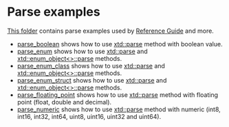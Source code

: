 # Parse examples

[This folder](.) contains parse examples used by [Reference Guide](https://codedocs.xyz/gammasoft71/xtd/) and more.

* [parse_boolean](parse_boolean/README.md) shows how to use [xtd::parse](https://codedocs.xyz/gammasoft71/xtd/group__xtd__core.html#gaf38b51b1a3c788f678bb6e89f7694ee4) method with boolean value.
* [parse_enum](parse_enum/README.md) shows how to use  [xtd::parse](https://codedocs.xyz/gammasoft71/xtd/group__xtd__core.html#gaf38b51b1a3c788f678bb6e89f7694ee4) and [xtd::enum_object<>::parse](https://codedocs.xyz/gammasoft71/xtd/classxtd_1_1enum__object_3_01std_1_1nullptr__t_01_4.html#a2ad0cf97016a5826ea31f86175c01991) methods.
* [parse_enum_class](parse_enum_class/README.md) shows how to use  [xtd::parse](https://codedocs.xyz/gammasoft71/xtd/group__xtd__core.html#gaf38b51b1a3c788f678bb6e89f7694ee4) and [xtd::enum_object<>::parse](https://codedocs.xyz/gammasoft71/xtd/classxtd_1_1enum__object_3_01std_1_1nullptr__t_01_4.html#a2ad0cf97016a5826ea31f86175c01991) methods.
* [parse_enum_struct](parse_enum_struct/README.md) shows how to use  [xtd::parse](https://codedocs.xyz/gammasoft71/xtd/group__xtd__core.html#gaf38b51b1a3c788f678bb6e89f7694ee4) and [xtd::enum_object<>::parse](https://codedocs.xyz/gammasoft71/xtd/classxtd_1_1enum__object_3_01std_1_1nullptr__t_01_4.html#a2ad0cf97016a5826ea31f86175c01991) methods.
* [parse_floating_point](parse_floating_point/README.md) shows how to use [xtd::parse](https://codedocs.xyz/gammasoft71/xtd/group__xtd__core.html#gaf38b51b1a3c788f678bb6e89f7694ee4) method with floating point (float, double and decimal).
* [parse_numeric](parse_numeric/README.md) shows how to use [xtd::parse](https://codedocs.xyz/gammasoft71/xtd/group__xtd__core.html#gaf38b51b1a3c788f678bb6e89f7694ee4) method with numeric (int8, int16, int32, int64, uint8, uint16, uint32 and uint64).

